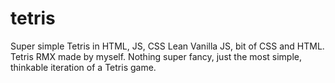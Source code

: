 # tetris
Super simple Tetris in HTML, JS, CSS
Lean Vanilla JS, bit of CSS and HTML. 
Tetris RMX made by myself.
Nothing super fancy, just the most simple, thinkable iteration of a Tetris game.
